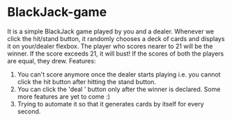 # BlackJack-game

It is a simple BlackJack game played by you and a dealer. Whenever we click the hit/stand button, it randomly chooses a deck of cards and displays it on your/dealer flexbox. The player who scores nearer to 21 will be the winner. If the score exceeds 21, it will bust! If the scores of both the players are equal, they drew. 
Features:
  1. You can't score anymore once the dealer starts playing i.e. you cannot click the hit button after hitting the stand button. 
  2. You can click the 'deal ' button only after the winner is declared.
Some more features are yet to come :)
  1. Trying to automate it so that it generates cards by itself for every second.
